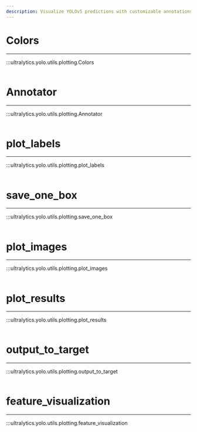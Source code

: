 ```yaml
---
description: Visualize YOLOv5 predictions with customizable annotations, box labels, images, and features using Ultralytics' YOLOv5 Utils.
---
```


# Colors
---
:::ultralytics.yolo.utils.plotting.Colors
<br><br>

# Annotator
---
:::ultralytics.yolo.utils.plotting.Annotator
<br><br>

# plot_labels
---
:::ultralytics.yolo.utils.plotting.plot_labels
<br><br>

# save_one_box
---
:::ultralytics.yolo.utils.plotting.save_one_box
<br><br>

# plot_images
---
:::ultralytics.yolo.utils.plotting.plot_images
<br><br>

# plot_results
---
:::ultralytics.yolo.utils.plotting.plot_results
<br><br>

# output_to_target
---
:::ultralytics.yolo.utils.plotting.output_to_target
<br><br>

# feature_visualization
---
:::ultralytics.yolo.utils.plotting.feature_visualization
<br><br>
